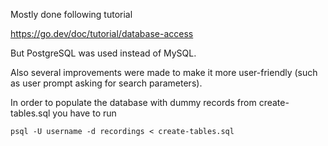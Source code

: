 Mostly done following tutorial

https://go.dev/doc/tutorial/database-access

But PostgreSQL was used instead of MySQL.

Also several improvements were made to make it more user-friendly (such as user prompt asking for search parameters).


In order to populate the database with dummy records from create-tables.sql you have to run

`psql -U username -d recordings < create-tables.sql`

